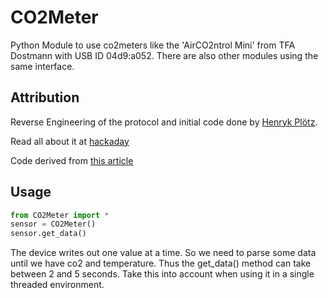 # CO2Meter
Python Module to use co2meters like the 'AirCO2ntrol Mini' from TFA Dostmann with USB ID 04d9:a052. There are also other modules using the same interface.

## Attribution
Reverse Engineering of the protocol and initial code done by [Henryk Plötz](https://github.com/henryk). 

Read all about it at [hackaday](https://hackaday.io/project/5301-reverse-engineering-a-low-cost-usb-co-monitor)

Code derived from [this article](https://hackaday.io/project/5301-reverse-engineering-a-low-cost-usb-co-monitor/log/17909-all-your-base-are-belong-to-us)

## Usage
```python
from CO2Meter import *
sensor = CO2Meter()
sensor.get_data()
```

The device writes out one value at a time. So we need to parse some data until we have co2 and temperature. Thus the get_data() method can take between 2 and 5 seconds. Take this into account when using it in a single threaded environment.
